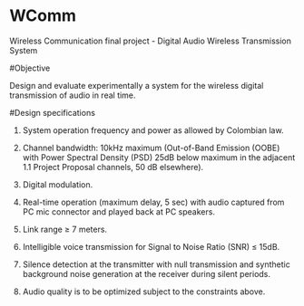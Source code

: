 # WComm

Wireless Communication final project - Digital Audio Wireless Transmission System

#Objective

Design and evaluate experimentally a system for the wireless digital transmission of audio in real time.

#Design specifications

1. System operation frequency and power as allowed
by Colombian law.

2. Channel bandwidth: 10kHz maximum (Out-of-Band Emission (OOBE) with Power Spectral Density (PSD) 25dB below maximum in the adjacent 1.1 Project Proposal channels, 50 dB elsewhere).

3. Digital modulation.

4. Real-time operation (maximum delay, 5 sec) with audio captured from PC mic connector and played back at PC speakers.

5. Link range ≥ 7 meters.

6. Intelligible voice transmission for Signal to Noise Ratio (SNR) ≤ 15dB.

7. Silence detection at the transmitter with null transmission and synthetic background noise generation at the receiver during silent periods.

8. Audio quality is to be optimized subject to the constraints above.
